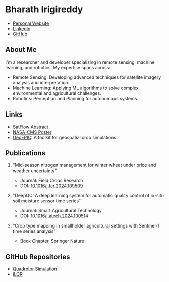 # Bharath Irigireddy
 
 - [Personal Website](https://bharath2.github.io/Profile/)
 - [LinkedIn](https://linkedin.com/in/bharathchandra02)
 - [GitHub](https://github.com/Bharath2)
 
## About Me
I'm a researcher and developer specializing in remote sensing, machine learning, and robotics. My expertise spans across:

- Remote Sensing: Developing advanced techniques for satellite imagery analysis and interpretation.
- Machine Learning: Applying ML algorithms to solve complex environmental and agricultural challenges.
- Robotics: Perception and Planning for autonomous systems.

## Links
- [SatFlow Abstract](https://bharath2.github.io/Profile/SatFlow)
- [NASA-CMS Poster](https://bharath2.github.io/Profile/assets/cms_poster_small.jpeg)
- [GeoEPIC](https://smarsgroup.github.io/geoepic-docs/): A toolkit for geospatial crop simulations.

## Publications
1. "Mid-season nitrogen management for winter wheat under price and weather uncertainty"
   - Journal: Field Crops Research
   - DOI: [10.1016/j.fcr.2024.109509](https://doi.org/10.1016/j.fcr.2024.109509)

2. "DeepQC: A deep learning system for automatic quality control of in-situ soil moisture sensor time series"
   - Journal: Smart Agricultural Technology
   - DOI: [10.1016/j.atech.2024.100514](https://doi.org/10.1016/j.atech.2024.100514)

3. "Crop type mapping in smallholder agricultural settings with Sentinel-1 time series analysis"
   - Book Chapter, Springer Nature

## GitHub Repositories
- [Quadrotor Simulation](https://github.com/Bharath2/Quadrotor-Simulation)
- [iLQR](https://github.com/Bharath2/iLQR)